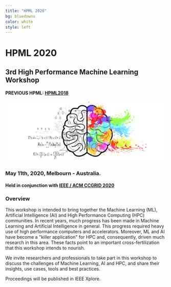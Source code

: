 ```yaml
---
title: "HPML 2020"
bg: bluedownu
color: white
style: left
---
```


# HPML 2020

## 3rd High Performance Machine Learning Workshop

#### PREVIOUS HPML: <a href="https://hpml2019.github.io/">HPML2018</a>

<div style="text-align:center;">
  <p>
    <img src="img/cerebro.png"/>
  </p>
</div>

### May 11th, 2020, Melbourn - Australia.

#### Held in conjunction with <a href="http://cloudbus.org/ccgrid2020/">IEEE / ACM CCGRID 2020</a>

### Overview

This workshop is intended to bring together the Machine Learning (ML), Artificial Intelligence (AI) and High
Performance Computing (HPC) communities. In recent years, much progress has
been made in Machine Learning and Artificial Intelligence in general. This progress
required heavy use of high performance computers and accelerators.
Moreover, ML and AI have become a "killer application" for HPC and, consequently,
driven much research in this area. These facts point to an important
cross-fertilization that this workshop intends to nourish.

We invite researchers and professionals to take part in this workshop to discuss
the challenges of Machine Learning, AI and HPC, and share their insights, use
cases, tools and best practices.

Proceedings will be published in IEEE Xplore.


